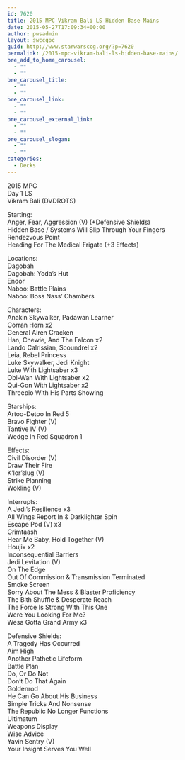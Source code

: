 ```yaml
---
id: 7620
title: 2015 MPC Vikram Bali LS Hidden Base Mains
date: 2015-05-27T17:09:34+00:00
author: pwsadmin
layout: swccgpc
guid: http://www.starwarsccg.org/?p=7620
permalink: /2015-mpc-vikram-bali-ls-hidden-base-mains/
bre_add_to_home_carousel:
  - ""
  - ""
bre_carousel_title:
  - ""
  - ""
bre_carousel_link:
  - ""
  - ""
bre_carousel_external_link:
  - ""
  - ""
bre_carousel_slogan:
  - ""
  - ""
categories:
  - Decks
---
```

2015 MPC  
Day 1 LS  
Vikram Bali (DVDROTS)

Starting:  
Anger, Fear, Aggression (V) (+Defensive Shields)  
Hidden Base / Systems Will Slip Through Your Fingers  
Rendezvous Point  
Heading For The Medical Frigate (+3 Effects)

Locations:  
Dagobah  
Dagobah: Yoda&#8217;s Hut  
Endor  
Naboo: Battle Plains  
Naboo: Boss Nass&#8217; Chambers

Characters:  
Anakin Skywalker, Padawan Learner  
Corran Horn x2  
General Airen Cracken  
Han, Chewie, And The Falcon x2  
Lando Calrissian, Scoundrel x2  
Leia, Rebel Princess  
Luke Skywalker, Jedi Knight  
Luke With Lightsaber x3  
Obi-Wan With Lightsaber x2  
Qui-Gon With Lightsaber x2  
Threepio With His Parts Showing

Starships:  
Artoo-Detoo In Red 5  
Bravo Fighter (V)  
Tantive IV (V)  
Wedge In Red Squadron 1

Effects:  
Civil Disorder (V)  
Draw Their Fire  
K&#8217;lor&#8217;slug (V)  
Strike Planning  
Wokling (V)

Interrupts:  
A Jedi&#8217;s Resilience x3  
All Wings Report In & Darklighter Spin  
Escape Pod (V) x3  
Grimtaash  
Hear Me Baby, Hold Together (V)  
Houjix x2  
Inconsequential Barriers  
Jedi Levitation (V)  
On The Edge  
Out Of Commission & Transmission Terminated  
Smoke Screen  
Sorry About The Mess & Blaster Proficiency  
The Bith Shuffle & Desperate Reach  
The Force Is Strong With This One  
Were You Looking For Me?  
Wesa Gotta Grand Army x3

Defensive Shields:  
A Tragedy Has Occurred  
Aim High  
Another Pathetic Lifeform  
Battle Plan  
Do, Or Do Not  
Don&#8217;t Do That Again  
Goldenrod  
He Can Go About His Business  
Simple Tricks And Nonsense  
The Republic No Longer Functions  
Ultimatum  
Weapons Display  
Wise Advice  
Yavin Sentry (V)  
Your Insight Serves You Well